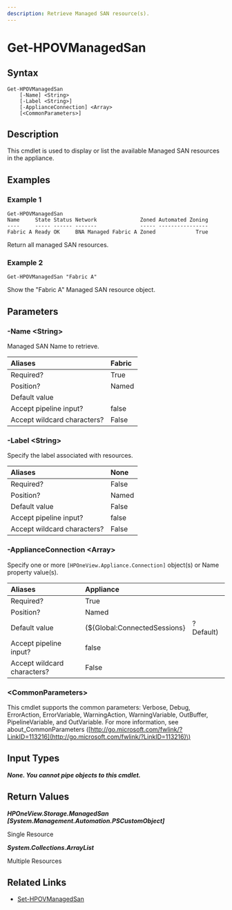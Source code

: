 ```yaml
---
description: Retrieve Managed SAN resource(s).
---
```


# Get-HPOVManagedSan

## Syntax

```text
Get-HPOVManagedSan
    [-Name] <String>
    [-Label <String>]
    [-ApplianceConnection] <Array>
    [<CommonParameters>]
```

## Description

This cmdlet is used to display or list the available Managed SAN resources in the appliance.

## Examples

### Example 1

```text
Get-HPOVManagedSan
Name     State Status Network              Zoned Automated Zoning
----     ----- ------ -------              ----- ----------------
Fabric A Ready OK     BNA Managed Fabric A Zoned             True
```

Return all managed SAN resources.

### Example 2

```text
Get-HPOVManagedSan "Fabric A"
```

Show the "Fabric A" Managed SAN resource object.

## Parameters

### -Name &lt;String&gt;

Managed SAN Name to retrieve.

| Aliases | Fabric |
| :--- | :--- |
| Required? | True |
| Position? | Named |
| Default value |  |
| Accept pipeline input? | false |
| Accept wildcard characters? | False |

### -Label &lt;String&gt;

Specify the label associated with resources.

| Aliases | None |
| :--- | :--- |
| Required? | False |
| Position? | Named |
| Default value | False |
| Accept pipeline input? | false |
| Accept wildcard characters? | False |

### -ApplianceConnection &lt;Array&gt;

Specify one or more `[HPOneView.Appliance.Connection]` object\(s\) or Name property value\(s\).

| Aliases | Appliance |  |
| :--- | :--- | :--- |
| Required? | True |  |
| Position? | Named |  |
| Default value | \(${Global:ConnectedSessions} | ? Default\) |
| Accept pipeline input? | false |  |
| Accept wildcard characters? | False |  |

### &lt;CommonParameters&gt;

This cmdlet supports the common parameters: Verbose, Debug, ErrorAction, ErrorVariable, WarningAction, WarningVariable, OutBuffer, PipelineVariable, and OutVariable. For more information, see about\_CommonParameters \([http://go.microsoft.com/fwlink/?LinkID=113216](http://go.microsoft.com/fwlink/?LinkID=113216)\)

## Input Types

_**None. You cannot pipe objects to this cmdlet.**_

## Return Values

_**HPOneView.Storage.ManagedSan \[System.Management.Automation.PSCustomObject\]**_

Single Resource

_**System.Collections.ArrayList**_

Multiple Resources

## Related Links

* [Set-HPOVManagedSan](set-hpovmanagedsan.md)

